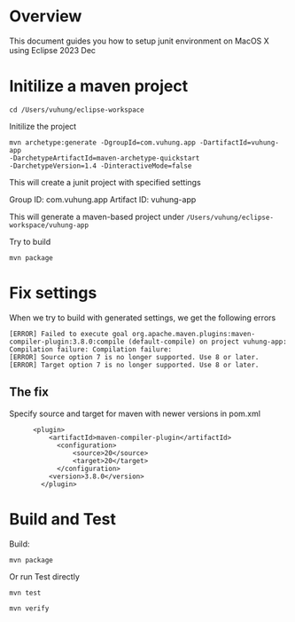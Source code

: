 # Overview 

This document guides you how to setup junit environment on MacOS X using Eclipse 2023 Dec 

# Initilize a maven project 

```
cd /Users/vuhung/eclipse-workspace
```

Initilize the project 

```
mvn archetype:generate -DgroupId=com.vuhung.app -DartifactId=vuhung-app
-DarchetypeArtifactId=maven-archetype-quickstart
-DarchetypeVersion=1.4 -DinteractiveMode=false
```

This will create a junit project with specified settings

Group ID: com.vuhung.app
Artifact ID: vuhung-app

This will generate a maven-based project under `/Users/vuhung/eclipse-workspace/vuhung-app`

Try to build 

```
mvn package
``` 

# Fix settings 

When we try to build with generated settings, we get the following errors 

```
[ERROR] Failed to execute goal org.apache.maven.plugins:maven-compiler-plugin:3.8.0:compile (default-compile) on project vuhung-app:
Compilation failure: Compilation failure:
[ERROR] Source option 7 is no longer supported. Use 8 or later.
[ERROR] Target option 7 is no longer supported. Use 8 or later.
```

## The fix
Specify source and target for maven with newer versions in pom.xml 

```
      <plugin>
          <artifactId>maven-compiler-plugin</artifactId>          
            <configuration>
	            <source>20</source>  
	            <target>20</target>
            </configuration>
          <version>3.8.0</version>
        </plugin>
```

# Build and Test 

Build: 

```
mvn package
``` 

Or run Test directly

```
mvn test
```

```
mvn verify
``` 

